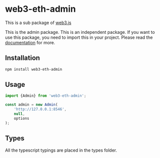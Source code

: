 # web3-eth-admin

This is a sub package of [web3.js][repo]

This is the admin package. This is an independent package. If you want to use this package, you need to import this in your project.
Please read the [documentation][docs] for more.

## Installation

```bash
npm install web3-eth-admin
```

## Usage

```js
import {Admin} from 'web3-eth-admin';

const admin = new Admin(
    'http://127.0.0.1:8546',
    null,
    options
);
```

## Types

All the typescript typings are placed in the types folder.

[docs]: http://web3js.readthedocs.io/en/1.0/
[repo]: https://github.com/ethereum/web3.js

